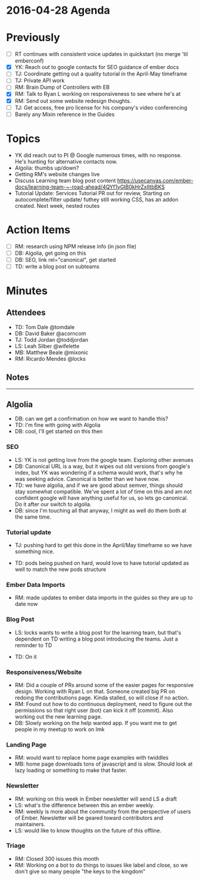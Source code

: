 # 2016-04-28 Agenda

# Previously

- [ ] RT continues with consistent voice updates in quickstart (no merge 'til emberconf)
- [x] YK: Reach out to google contacts for SEO guidance of ember docs
- [ ] TJ: Coordinate getting out a quality tutorial in the April-May timeframe
- [ ] TJ: Private API work
- [ ] RM: Brain Dump of Controllers with EB
- [x] RM: Talk to Ryan L working on responsiveness to see where he's at
- [x] RM: Send out some website redesign thoughts.
- [ ] TJ: Get access, free pro license for his company's video conferencing
- [ ] Barely any Mixin reference in the Guides

# Topics

- YK did reach out to PI @ Google numerous times, with no response. He's hunting for alternative contacts now.
- Algolia: thumbs up/down?
- Getting RM's website changes live
- Discuss Learning team blog post content https://usecanvas.com/ember-docs/learning-team-~-road-ahead/4QYf1yGIB0kHrZxIItbBKS
- Tutorial Update: Services Tutorial PR out for review, Starting on autocomplete/filter update/ futhey still working CSS, has an addon created. Next week, nested routes

# Action Items

- [ ] RM: research using NPM release info (in json file)
- [ ] DB: Algolia, get going on this
- [ ] DB: SEO, link rel="canonical", get started
- [ ] TD: write a blog post on subteams

# Minutes

## Attendees

- TD: Tom Dale @tomdale
- DB: David Baker @acorncom
- TJ: Todd Jordan @toddjordan
- LS: Leah Silber @wifelette
- MB: Matthew Beale @mixonic
- RM: Ricardo Mendes @locks

## Notes

---

## Algolia

- DB: can we get a confirmation on how we want to handle this?
- TD: I'm fine with going with Algolia
- DB: cool, I'll get started on this then

### SEO

- LS: YK is not getting love from the google team. Exploring other avenues
- DB: Canonical URL is a way, but it wipes out old versions from google's index, but YK was wondering if a schema would work, that's why he was seeking advice. Canonical is better than we have now.
- TD: we have algolia, and if we are good about semver, things should stay somewhat compatible. We've spent a lot of time on this and am not confident google will have anything useful for us, so lets go canonical. Do it after our switch to algolia.
- DB: since I'm touching all that anyway, I might as well do them both at the same time.

### Tutorial update

- TJ: pushing hard to get this done in the April/May timeframe so we have something nice.

- TD: pods being pushed on hard, would love to have tutorial updated as well to match the new pods structure

### Ember Data Imports

- RM: made updates to ember data imports in the guides so they are up to date now

### Blog Post

- LS: locks wants to write a blog post for the learning team, but that's dependent on TD writing a blog post introducing the teams. Just a reminder to TD

- TD: On it

### Responsiveness/Website

- RM: Did a couple of PRs around some of the easier pages for responsive design. Working with Ryan L on that. Someone created big PR on redoing the contributions page. Kinda stalled, so will close if no action.
- RM: Found out how to do continuous deployment, need to figure out the permissions so that right user (bot) can kick it off (commit). Also working out the new learning page.
- DB: Slowly working on the help wanted app. If you want me to get people in my meetup to work on lmk

### Landing Page

- RM: would want to replace home page examples with twiddles
- MB: home page downloads tons of javascript and is slow. Should look at lazy loading or something to make that faster.

### Newsletter

- RM: working on this week in Ember newsletter will send LS a draft
- LS: what's the difference between this an ember weekly.
- RM: weekly is more about the community from the perspective of users of Ember. Newsletter will be geared toward contributors and maintainers.
- LS: would like to know thoughts on the future of this offline.

### Triage

- RM: Closed 300 issues this month
- RM: Working on a bot to do things to issues like label and close, so we don't give so many people "the keys to the kingdom"
